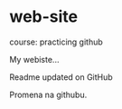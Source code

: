 # web-site
course: practicing github


My webiste...

Readme updated on GitHub

Promena na githubu.
